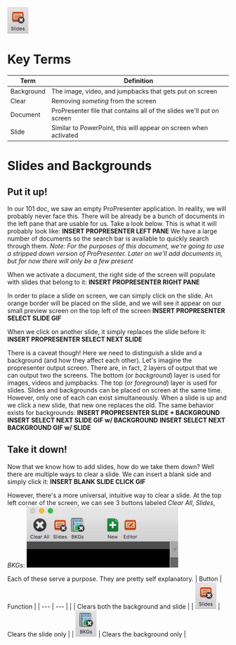![102 Clear Slides](/uploads/media-screenshots/102-clear-slides.jpg "102 Clear Slides")<!-- TITLE: 102 - Primary Output -->
<!-- SUBTITLE: By the end of this, we can put everything and anything we need on screen for all to see -->

# Key Terms
| Term | Definition |
| --- | --- |
| Background | The image, video, and jumpbacks that gets put on screen
| Clear | Removing _someting_ from the screen |
| Document | ProPresenter file that contains all of the slides we'll put on screen |
| Slide | Similar to PowerPoint, this will appear on screen when activated |

# Slides and Backgrounds
## Put it up!
In our 101 doc, we saw an empty ProPresenter application. In reality, we will probably never face this. There will be already be a bunch of documents in the left pane that are usable for us. Take a look below. This is what it will probably look like:
**INSERT PROPRESENTER LEFT PANE**
We have a large number of documents so the search bar is available to quickly search through them.
*Note: For the purposes of this document, we're going to use a stripped down version of ProPresenter. Later on we'll add documents in, but for now there will only be a few present*

When we activate a document, the right side of the screen will populate with slides that belong to it:
**INSERT PROPRESENTER RIGHT PANE**

In order to place a slide on screen, we can simply click on the slide. An orange border will be placed on the slide, and we will see it appear on our small preview screen on the top left of the screen
**INSERT PROPRESENTER SELECT SLIDE GIF**

When we click on another slide, it simply replaces the slide before it:
**INSERT PROPRESENTER SELECT NEXT SLIDE**

There is a caveat though! Here we need to distinguish a slide and a background (and how they affect each other). Let's imagine the propresenter output screen. There are, in fact, 2 layers of output that we can output two the screens. The bottom (or _background_) layer is used for images, videos and jumpbacks. The top (or _foreground_) layer is used for slides. Slides and backgrounds can be placed on screen at the same time. However, only one of each can exist simultaneously. When a slide is up and we click a new slide, that new one replaces the old. The same behavior exists for backgrounds:
**INSERT PROPRESENTER SLIDE + BACKGROUND**
**INSERT SELECT NEXT SLIDE GIF w/ BACKGROUND**
**INSERT SELECT NEXT BACKGROUND GIF w/ SLIDE**

## Take it down!
Now that we know how to add slides, how do we take them down? Well there are multiple ways to clear a slide. We can insert a blank side and simply click it:
**INSERT BLANK SLIDE CLICK GIF**

However, there's a more universal, intuitive way to clear a slide. At the top left corner of the screen, we can see 3 buttons labeled *Clear All*, *Slides*, *BKGs*:
![Clear Buttons](/uploads/media-screenshots/102-clear-buttons.jpg "Clear Buttons")

Each of these serve a purpose. They are pretty self explanatory. 
| Button | Function |
| --- | --- |
| | Clears both the background and slide |
| ![Clear Slides](/uploads/media-screenshots/102-clear-slides.jpg "Clear Slides") | Clears the slide only |
| ![Clear Backgrounds](/uploads/media-screenshots/102-clear-bkgs.jpg "Clear Backgrounds") | Clears the background only |
